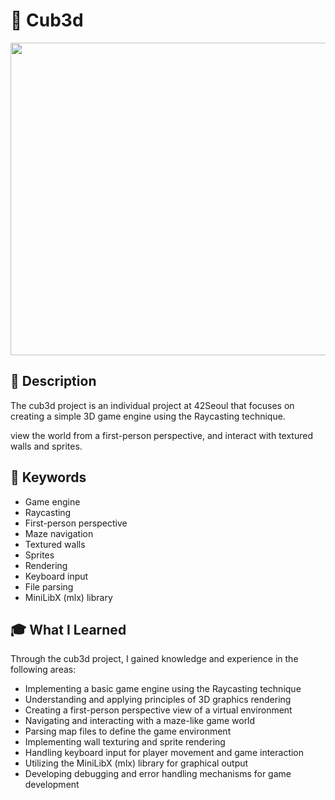 # :space_invader: Cub3d

<img src="https://github.com/42hm/DATE_PISCINE/assets/79948277/54723962-7ba0-443f-92a3-b8eac96756fa" width="800" height="500"/>


## :page_with_curl: Description

The cub3d project is an individual project at 42Seoul that focuses on creating a simple 3D game engine using the Raycasting technique.

view the world from a first-person perspective, and interact with textured walls and sprites.

## :bookmark: Keywords

- Game engine
- Raycasting
- First-person perspective
- Maze navigation
- Textured walls
- Sprites
- Rendering
- Keyboard input
- File parsing
- MiniLibX (mlx) library

## :mortar_board: What I Learned

Through the cub3d project, I gained knowledge and experience in the following areas:

- Implementing a basic game engine using the Raycasting technique
- Understanding and applying principles of 3D graphics rendering
- Creating a first-person perspective view of a virtual environment
- Navigating and interacting with a maze-like game world
- Parsing map files to define the game environment
- Implementing wall texturing and sprite rendering
- Handling keyboard input for player movement and game interaction
- Utilizing the MiniLibX (mlx) library for graphical output
- Developing debugging and error handling mechanisms for game development
